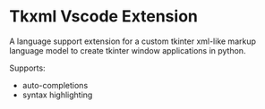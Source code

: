 # Tkxml Vscode Extension
A language support extension for a custom tkinter xml-like markup language model to create tkinter window applications in python.

Supports:
- auto-completions
- syntax highlighting
